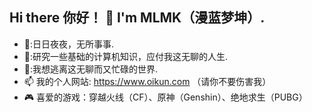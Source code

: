 ## Hi there 你好！ 👋 I'm MLMK（漫蓝梦坤）.


 <!--<img align="right" src="https://i2.hdslb.com/bfs/face/d4115a4efbeaf36516a7a22924ca3cf7aa0270dd.jpg" style="width:150px;height:150px;border-radius: 60px"/>-->

- 🌸:日日夜夜，无所事事.
- 🚀:研究一些基础的计算机知识，应付我这无聊的人生.
- 📕:我想逃离这无聊而又忙碌的世界.
- 📫 我的个人网站: https://www.oikun.com （请你不要伤害我）
- 🎮 喜爱的游戏：穿越火线（CF）、原神（Genshin）、绝地求生（PUBG）
